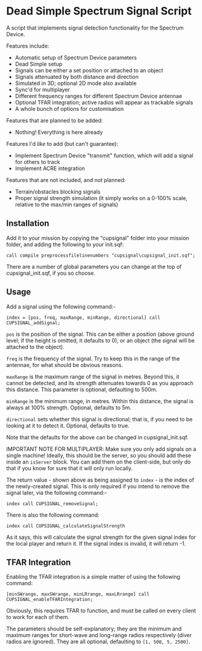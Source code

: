 # Dead Simple Spectrum Signal Script

A script that implements signal detection functionality for the Spectrum Device. 

Features include:
- Automatic setup of Spectrum Device parameters
- Dead Simple setup
- Signals can be either a set position or attached to an object
- Signals attenuated by both distance and direction
- Simulated in 3D; optional 2D mode also available
- Sync'd for multiplayer
- Different frequency ranges for different Spectrum Device antennae
- Optional TFAR integration; active radios will appear as trackable signals
- A whole bunch of options for customisation

Features that are planned to be added:
- Nothing! Everything is here already

Features I'd *like* to add (but can't guarantee):
- Implement Spectrum Device "transmit" function, which will add a signal for others to track
- Implement ACRE integration

Features that are not included, and not planned:
- Terrain/obstacles blocking signals
- Proper signal strength simulation (it simply works on a 0-100% scale, relative to the max/min ranges of signals)

## Installation

Add it to your mission by copying the "cupsignal" folder into your mission folder, and adding the following to your init.sqf:

`call compile preprocessfilelinenumbers "cupsignal\cupsignal_init.sqf";`

There are a number of global parameters you can change at the top of cupsignal_init.sqf, if you so choose. 

## Usage

Add a signal using the following command:-

`index = [pos, freq, maxRange, minRange, directional] call CUPSIGNAL_addSignal;`

`pos` is the position of the signal. This can be either a position (above ground level; if the height is omitted, it defaults to 0), or an object (the signal will be attached to the object). 

`freq` is the frequency of the signal. Try to keep this in the range of the antennae, for what should be obvious reasons. 

`maxRange` is the maximum range of the signal in metres. Beyond this, it cannot be detected, and its strength attenuates towards 0 as you approach this distance. This parameter is optional, defaulting to 500m. 

`minRange` is the minimum range, in metres. Within this distance, the signal is always at 100% strength. Optional, defaults to 5m. 

`directional` sets whether this signal is directional; that is, if you need to be looking at it to detect it. Optional, defaults to true. 

Note that the defaults for the above can be changed in cupsignal_init.sqf. 

IMPORTANT NOTE FOR MULTIPLAYER: Make sure you only add signals on a single machine! Ideally, this should be the server, so you should add these inside an `isServer` block. You can add them on the client-side, but only do that if you know for sure that it will only run locally. 

The return value - shown above as being assigned to `index` - is the index of the newly-created signal. This is only required if you intend to remove the signal later, via the following command:-

`index call CUPSIGNAL_removeSignal;`

There is also the following command:

`index call CUPSIGNAL_calculateSignalStrength`

As it says, this will calculate the signal strength for the given signal index for the local player and return it. If the signal index is invalid, it will return -1. 

## TFAR Integration

Enabling the TFAR integration is a simple matter of using the following command:

`[minSWrange, maxSWrange, minLRrange, maxLRrange] call CUPSIGNAL_enableTFARIntegration;`

Obviously, this requires TFAR to function, and must be called on every client to work for each of them. 

The parameters should be self-explanatory; they are the minimum and maximum ranges for short-wave and long-range radios respectively (diver radios are ignored). They are all optional, defaulting to `[1, 500, 5, 2500]`.